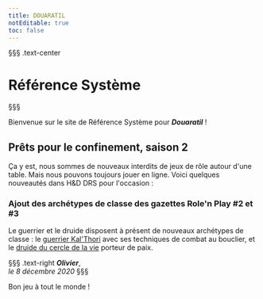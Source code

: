 ```yaml
---
title: DOUARATIL
notEditable: true
toc: false
---
```

§§§ .text-center
# Référence Système
§§§

<v-row>
<v-col cols="12" md="6">

Bienvenue sur le site de Référence Système pour _**Douaratil**_ !

## Prêts pour le confinement, saison 2
Ça y est, nous sommes de nouveaux interdits de jeux de rôle autour d'une table. Mais nous pouvons toujours jouer en ligne. Voici quelques nouveautés dans H&D DRS pour l'occasion :

### Ajout des archétypes de classe des gazettes Role'n Play #2 et #3
Le guerrier et le druide disposent à présent de nouveaux archétypes de classe : le [guerrier Kal'Thori](/classes/guerrier/#kal-thori) avec ses techniques de combat au bouclier, et le [druide du cercle de la vie](/classes/druide/#cercle-de-la-vie) porteur de paix.

§§§ .text-right
_**Olivier**_,  
_le 8 décembre 2020_
§§§


Bon jeu à tout le monde !
